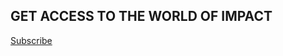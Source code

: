 ## GET ACCESS TO THE WORLD OF IMPACT

[Subscribe](https://msh.dragonforms.com/init.do?omedasite=MSH2_QVnewStandard)
